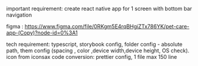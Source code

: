 important requirement: create react native app for 1 screen with bottom bar navigation

figma : https://www.figma.com/file/0RKgm5E4rqBHgiZTx786YK/pet-care-app-(Copy)?node-id=0%3A1

tech requirement: typescript, storybook config, folder config - absolute path, them config (spacing , color ,device width,device height, OS check). icon from iconsax
code conversion: prettier config, 1 file max 150 line
